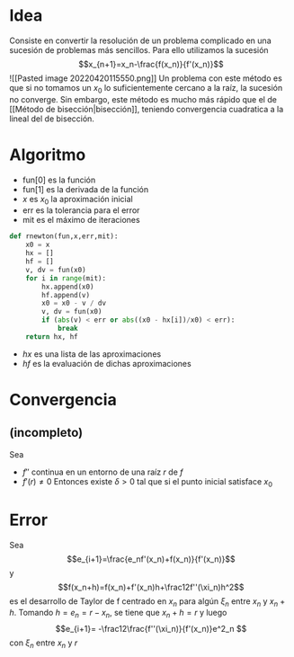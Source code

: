# Idea
Consiste en convertir la resolución de un problema complicado en una sucesión de problemas más sencillos.  Para ello utilizamos la sucesión $$x_{n+1}=x_n-\frac{f(x_n)}{f'(x_n)}$$
![[Pasted image 20220420115550.png]]
Un problema con este método es que si no tomamos un $x_0$ lo suficientemente cercano a la raíz, la sucesión no converge. Sin embargo, este método es mucho más rápido que el de [[Método de bisección|bisección]], teniendo convergencia cuadratica a la lineal del de bisección.

# Algoritmo
- $\text{fun}[0]$ es la función
- $\text{fun}[1]$ es la derivada de la función
- $x$ es $x_0$ la aproximación inicial
- err es la tolerancia para el error
- mit es el máximo de iteraciones
``` Python
def rnewton(fun,x,err,mit):
    x0 = x
    hx = []
    hf = []
    v, dv = fun(x0)
    for i in range(mit):
        hx.append(x0)
        hf.append(v)
        x0 = x0 - v / dv
        v, dv = fun(x0)
        if (abs(v) < err or abs((x0 - hx[i])/x0) < err):
            break
    return hx, hf
```
- $hx$ es una lista de las aproximaciones
- $hf$ es la evaluación de dichas aproximaciones

# Convergencia
## (incompleto)
Sea
- $f''$ continua en un entorno de una raíz $r$ de $f$ 
- $f'(r)\neq0$
Entonces existe $\delta>0$ tal que si el punto inicial satisface $x_0$

# Error
Sea 
$$e_{i+1}=\frac{e_nf'(x_n)+f(x_n)}{f'(x_n)}$$
y
$$f(x_n+h)=f(x_n)+f'(x_n)h+\frac12f''(\xi_n)h^2$$ es el desarrollo de Taylor de f centrado en $x_n$ para algún $\xi_n$ entre $x_n$ y $x_n+h$. 
Tomando $h = e_n = r - x_n$, se tiene que $x_n+h=r$ y luego 
$$e_{i+1}= -\frac12\frac{f''(\xi_n)}{f'(x_n)}e^2_n $$
con $\xi_n$ entre $x_n$ y $r$ 
